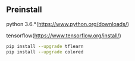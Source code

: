 Preinstall
----
python 3.6.*(https://www.python.org/downloads/)

tensorflow(https://www.tensorflow.org/install/)
```bash
pip install --upgrade tflearn
pip install --upgrade colored


